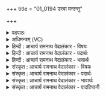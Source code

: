 +++
title = "01_0194 उत्त्वा मन्दन्तु"

+++
<details><summary>पदपाठः</summary>

उ꣢त्। त्वा꣣। मन्दन्तु। सो꣡माः꣢꣯। कृ꣣णुष्व꣢। रा꣡धः꣢꣯। अ꣣द्रिवः। अ। द्रिवः। अ꣡व꣢꣯। ब्र꣣ह्मद्वि꣡षः꣢। ब्र꣣ह्म। द्वि꣡षः꣢꣯। ज꣣हिः। १९४।
</details>

<details><summary>अधिमन्त्रम् (VC)</summary>

- इन्द्रः
- प्रगाथः काण्वः
- गायत्री
- षड्जः
- ऐन्द्रं काण्डम्
</details>

<details><summary>हिन्दी : आचार्य रामनाथ वेदालंकार - विषयः</summary>

प्रथम मन्त्र में यह वर्णन है कि इन्द्र सोमरस से प्रसन्न होकर क्या करे।
</details>

<details><summary>हिन्दी : आचार्य रामनाथ वेदालंकार - पदार्थः</summary>

पदार्थान्वयभाषाः -  प्रथम—परमात्मा के पक्ष में। हे इन्द्र परमात्मन् ! (सोमाः) हमारे द्वारा अभिषुत श्रद्धारस, ज्ञानरस और कर्मरस (त्वा) तुझे (उत् मन्दन्तु) अत्यधिक आनन्दित करें। हे (अद्रिवः) मेघों के स्वामिन् ! वर्षा करनेवाले ! तू हमारे लिए (राधः) अहिंसा, सत्य, अस्तेय, धारणा, ध्यान, समाधि, योगसिद्धि आदि आध्यात्मिक ऐश्वर्य (कृणुष्व) प्रदान कर। (ब्रह्मद्विषः) ब्रह्मविरोधी काम, क्रोध, नास्तिकता आदि मानसिक शत्रुओं को (अवजहि) मार गिरा ॥ द्वितीय—राजा के पक्ष में। हे इन्द्र राजन् ! (सोमाः) वीर-रस (त्वा) तुझे (उत् मन्दन्तु) उत्साहित करें। हे (अद्रिवः) वज्रधारी, विविध शस्त्रास्त्रों से सुसज्जित, धनुर्वेद में पारङ्गत राजन् ! तू प्रजाओं के लिए (राधः) सब प्रकार के धनधान्यादि (कृणुष्व) उत्पन्न कर, प्रदान कर। (ब्रह्मद्विषः) ईश्वरविरोधी, विद्या-विरोधी, सत्यविरोधी, धर्मविरोधी, न्यायविरोधी एवं प्रजाविरोधी डाकू, चोर आदियों को (अवजहि) विनष्ट कर ॥१॥ इस मन्त्र में श्लेषालङ्कार है ॥१॥
</details>

<details><summary>हिन्दी : आचार्य रामनाथ वेदालंकार - भावार्थः</summary>

भावार्थभाषाः -  उपासना किया हुआ परमेश्वर और वीर-रसों से उत्साहित राजा प्रजाओं के ऊपर भौतिक व आध्यात्मिक सम्पत्तियों की वर्षा करते हैं और ब्रह्मद्वेषी शत्रुओं को विनष्ट करते हैं। इसलिए सबको परमेश्वर की उपासना करना और राजा का सत्कार करना तथा उसे प्रोत्साहित करना उचित है ॥१॥
</details>

<details><summary>संस्कृत : आचार्य रामनाथ वेदालंकार - विषयः</summary>

अथेन्द्रः सोमरसैः प्रहृष्टः सन् किं कुर्यादित्याह।
</details>

<details><summary>संस्कृत : आचार्य रामनाथ वेदालंकार - पदार्थः</summary>

पदार्थान्वयभाषाः -  प्रथमः—परमात्मपरः। हे इन्द्र परमात्मन् ! (सोमाः) अस्माभिरभिषुताः श्रद्धारसा ज्ञानरसाः कर्मरसाश्च (त्वा) त्वाम् (उत् मन्दन्तु२) उत्कृष्टतया आनन्दयन्तु। मदि स्तुतिमोदमदस्वप्नकान्तिगतिषु, अन्तर्णीतण्यर्थः। परस्मैपदं छान्दसम्। हे (अद्रिवः) मेघानां स्वामिन् वृष्टिकर्तः। अद्रिः इति मेघनाम। निघं० १।१०। ततो मतुप्। अद्रयो मेघा अस्य सन्तीति अद्रिवान्। छन्दसीरः। अ० ८।२।१५ इति मतुपो मकारस्य वत्वम्। सम्बुद्धौ मतुवसो रु सम्बद्धौ छन्दसि। अ० ८।३।१ इति नकारस्य रुः आदेशः। त्वमस्मभ्यम् (राधः) अहिंसासत्यास्तेयधारणाध्यानसमाधियोगसिद्ध्यादिकम् आध्यात्मिकम् ऐश्वर्यम्। राधस् इति धननाम। निघं० २।१०। (कृणुष्व) प्रदेहि, (ब्रह्मद्विषः) ब्रह्मविरोधिनः कामक्रोधनास्तिकत्वादीन् मानसान् रिपून् (अवजहि) अवपातय ॥ अथ द्वितीयः—राजपरः। हे इन्द्र राजन् ! (सोमाः) वीररसाः३ (त्वा) त्वाम् (उत् मन्दन्तु) उद्धर्षयन्तु उत्साहयन्तु। हे (अद्रिवः) वज्रवन्, विविधशस्त्रास्त्रसज्जित, धनुर्वेदपारंगत राजन् ! त्वं प्रजाभ्यः (राधः) सर्वविधं धनधान्यादिकम् (कृणुष्व) उत्पादय, प्रदेहि वा। (ब्रह्मद्विषः) ईश्वरविरोधिनो विद्याविरोधिनः सत्यविरोधिनो धर्मविरोधिनो न्यायविरोधिनः प्रजाविरोधिनश्च दस्युतस्करादीन् (अवजहि) विनाशय ॥१॥ अत्र श्लेषालङ्कारः ॥१॥
</details>

<details><summary>संस्कृत : आचार्य रामनाथ वेदालंकार - भावार्थः</summary>

भावार्थभाषाः -  उपासितः परमेश्वरो वीररसैरुत्साहितो राजा च प्रजानामुपरि भौतिकाध्यात्मिकसम्पदां वृष्टिं करोति, ब्रह्मद्विषः शत्रूंश्च दण्डयति हिनस्ति वा। अतः सर्वैः परमेश्वर उपासनीयो राजा च सत्करणीयः प्रोत्साहनीयश्च ॥१॥
</details>

<details><summary>संस्कृत : आचार्य रामनाथ वेदालंकार - पादटिप्पनी</summary>

टिप्पणी:   १. ऋ० ८।६४।१, अथ० २०।९३।१, साम० १३५४। २. मदी हर्षे, मद तृप्तौ इत्यस्य वेदं रूपम्। मदिश्चान्तर्णीतण्यर्थो द्रष्टव्यः। मदयन्तु हर्षयन्तु तर्पयन्तु वेत्यर्थः—इति वि०। उत् अधिकं मन्दन्तु मोदयन्तु—इति भ०। ३. (सोमम्) वीररसादिकम्—इति ऋ० १।४७।३ भाष्ये द०।
</details>